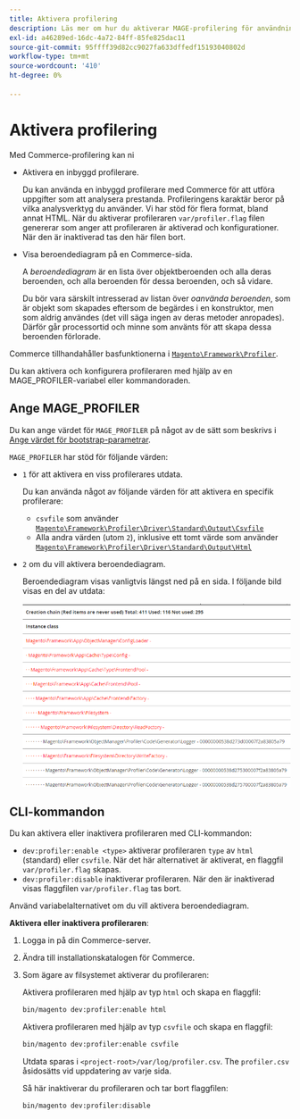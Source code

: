 ```yaml
---
title: Aktivera profilering
description: Läs mer om hur du aktiverar MAGE-profilering för användning med analysverktygen.
exl-id: a46289ed-16dc-4a72-84ff-85fe825dac11
source-git-commit: 95ffff39d82cc9027fa633dffedf15193040802d
workflow-type: tm+mt
source-wordcount: '410'
ht-degree: 0%

---
```


# Aktivera profilering

Med Commerce-profilering kan ni

- Aktivera en inbyggd profilerare.

  Du kan använda en inbyggd profilerare med Commerce för att utföra uppgifter som att analysera prestanda. Profileringens karaktär beror på vilka analysverktyg du använder. Vi har stöd för flera format, bland annat HTML. När du aktiverar profileraren `var/profiler.flag` filen genererar som anger att profileraren är aktiverad och konfigurationer. När den är inaktiverad tas den här filen bort.

- Visa beroendediagram på en Commerce-sida.

  A _beroendediagram_ är en lista över objektberoenden och alla deras beroenden, och alla beroenden för dessa beroenden, och så vidare.

  Du bör vara särskilt intresserad av listan över _oanvända beroenden_, som är objekt som skapades eftersom de begärdes i en konstruktor, men som aldrig användes (det vill säga ingen av deras metoder anropades). Därför går processortid och minne som använts för att skapa dessa beroenden förlorade.

Commerce tillhandahåller basfunktionerna i [`Magento\Framework\Profiler`][profiler].

Du kan aktivera och konfigurera profileraren med hjälp av en MAGE_PROFILER-variabel eller kommandoraden.

## Ange MAGE_PROFILER

Du kan ange värdet för `MAGE_PROFILER` på något av de sätt som beskrivs i [Ange värdet för bootstrap-parametrar](../bootstrap/set-parameters.md).

`MAGE_PROFILER` har stöd för följande värden:

- `1` för att aktivera en viss profilerares utdata.

  Du kan använda något av följande värden för att aktivera en specifik profilerare:

   - `csvfile` som använder [`Magento\Framework\Profiler\Driver\Standard\Output\Csvfile`][csvfile]
   - Alla andra värden (utom `2`), inklusive ett tomt värde som använder [`Magento\Framework\Profiler\Driver\Standard\Output\Html`][html]

- `2` om du vill aktivera beroendediagram.

  Beroendediagram visas vanligtvis längst ned på en sida. I följande bild visas en del av utdata:

  ![Beroendediagram](../../assets/configuration/depend-graphs.png)

## CLI-kommandon

Du kan aktivera eller inaktivera profileraren med CLI-kommandon:

- `dev:profiler:enable <type>` aktiverar profileraren `type` av `html` (standard) eller `csvfile`. När det här alternativet är aktiverat, en flaggfil `var/profiler.flag` skapas.
- `dev:profiler:disable` inaktiverar profileraren. När den är inaktiverad visas flaggfilen `var/profiler.flag` tas bort.

Använd variabelalternativet om du vill aktivera beroendediagram.

**Aktivera eller inaktivera profileraren**:

1. Logga in på din Commerce-server.
1. Ändra till installationskatalogen för Commerce.
1. Som ägare av filsystemet aktiverar du profileraren:

   Aktivera profileraren med hjälp av typ `html` och skapa en flaggfil:

   ```bash
   bin/magento dev:profiler:enable html
   ```

   Aktivera profileraren med hjälp av typ `csvfile` och skapa en flaggfil:

   ```bash
   bin/magento dev:profiler:enable csvfile
   ```

   Utdata sparas i `<project-root>/var/log/profiler.csv`. The `profiler.csv` åsidosätts vid uppdatering av varje sida.

   Så här inaktiverar du profileraren och tar bort flaggfilen:

   ```bash
   bin/magento dev:profiler:disable
   ```

<!-- link definitions -->

[csvfile]: https://github.com/magento/magento2/blob/2.4/lib/internal/Magento/Framework/Profiler/Driver/Standard/Output/Csvfile.php
[html]: https://github.com/magento/magento2/blob/2.4/lib/internal/Magento/Framework/Profiler/Driver/Standard/Output/Html.php
[profiler]: https://github.com/magento/magento2/blob/2.4/lib/internal/Magento/Framework/Profiler.php

